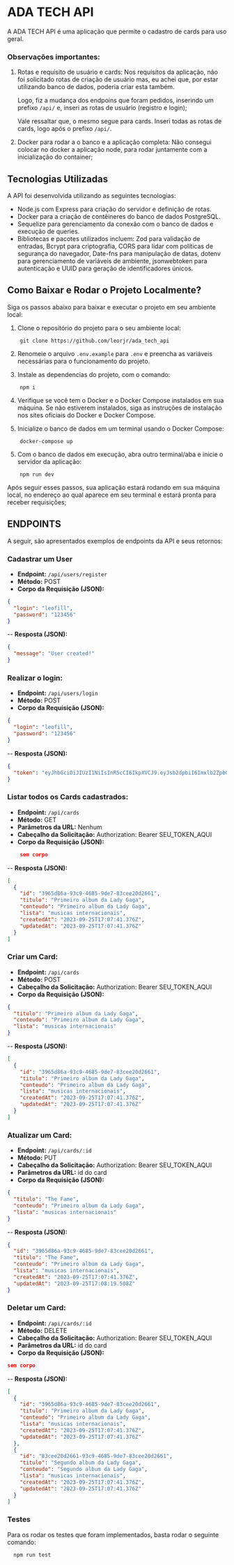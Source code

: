 # ADA TECH API

A ADA TECH API é uma aplicação que permite o cadastro de cards para uso geral.

### Observações importantes:

1. Rotas e requisito de usuário e cards:
   Nos requisitos da aplicação, não foi solicitado rotas de criação de usuário mas, eu achei que, por estar utilizando banco de dados, poderia criar esta também.

   Logo, fiz a mudança dos endpoins que foram pedidos, inserindo um prefixo `/api/` e, inseri as rotas de usuário (registro e login);

   Vale ressaltar que, o mesmo segue para cards. Inseri todas as rotas de cards, logo após o prefixo `/api/`.

2. Docker para rodar a o banco e a aplicação completa:
   Não consegui colocar no docker a aplicação node, para rodar juntamente com a inicialização do container;

## Tecnologias Utilizadas

A API foi desenvolvida utilizando as seguintes tecnologias:

- Node.js com Express para criação do servidor e definição de rotas.
- Docker para a criação de contêineres do banco de dados PostgreSQL.
- Sequelize para gerenciamento da conexão com o banco de dados e execução de queries.
- Bibliotecas e pacotes utilizados incluem: Zod para validação de entradas, Bcrypt para criptografia, CORS para lidar com políticas de segurança do navegador, Date-fns para manipulação de datas, dotenv para gerenciamento de variáveis de ambiente, jsonwebtoken para autenticação e UUID para geração de identificadores únicos.

## Como Baixar e Rodar o Projeto Localmente?

Siga os passos abaixo para baixar e executar o projeto em seu ambiente local:

1. Clone o repositório do projeto para o seu ambiente local:

```
    git clone https://github.com/leorjr/ada_tech_api
```

2. Renomeie o arquivo `.env.example` para `.env` e preencha as variáveis necessárias para o funcionamento do projeto.

3. Instale as dependencias do projeto, com o comando:

```
    npm i
```

4. Verifique se você tem o Docker e o Docker Compose instalados em sua máquina. Se não estiverem instalados, siga as instruções de instalação nos sites oficiais do Docker e Docker Compose.

5. Inicialize o banco de dados em um terminal usando o Docker Compose:

```
    docker-compose up
```

5. Com o banco de dados em execução, abra outro terminal/aba e inicie o servidor da aplicação:

```
    npm run dev
```

Após seguir esses passos, sua aplicação estará rodando em sua máquina local, no endereço ao qual aparece em seu terminal e estará pronta para receber requisições;

## ENDPOINTS

A seguir, são apresentados exemplos de endpoints da API e seus retornos:

### Cadastrar um User

- **Endpoint:** `/api/users/register`
- **Método:** POST
- **Corpo da Requisição (JSON):**

```json
{
  "login": "leofill",
  "password": "123456"
}
```

-- **Resposta (JSON):**

```json
{
  "message": "User created!"
}
```

### Realizar o login:

- **Endpoint:** `/api/users/login`
- **Método:** POST
- **Corpo da Requisição (JSON):**

```json
{
  "login": "leofill",
  "password": "123456"
}
```

-- **Resposta (JSON):**

```json
{
  "token": "eyJhbGciOiJIUzI1NiIsInR5cCI6IkpXVCJ9.eyJsb2dpbiI6Imxlb2ZpbGxzcyIsImlhdCI6MTY5NTY2MTYyOSwiZXhwIjoxNjk1NjY1MjI5fQ.jyt97f3wMT20Aczz1y6wrybyIlaGVEhzcUCroyqmR50"
}
```

### Listar todos os Cards cadastrados:

- **Endpoint:** `/api/cards`
- **Método:** GET
- **Parâmetros da URL:** Nenhum
- **Cabeçalho da Solicitação:** Authorization: Bearer SEU_TOKEN_AQUI
- **Corpo da Requisição (JSON):**

```json
    sem corpo
```

-- **Resposta (JSON):**

```json
[
  {
    "id": "3965d86a-93c9-4685-9de7-83cee20d2661",
    "titulo": "Primeiro album da Lady Gaga",
    "conteudo": "Primeiro album da Lady Gaga",
    "lista": "musicas internacionais",
    "createdAt": "2023-09-25T17:07:41.376Z",
    "updatedAt": "2023-09-25T17:07:41.376Z"
  }
]
```

### Criar um Card:

- **Endpoint:** `/api/cards`
- **Método:** POST
- **Cabeçalho da Solicitação:** Authorization: Bearer SEU_TOKEN_AQUI
- **Corpo da Requisição (JSON):**

```json
{
  "titulo": "Primeiro album da Lady Gaga",
  "conteudo": "Primeiro album da Lady Gaga",
  "lista": "musicas internacionais"
}
```

-- **Resposta (JSON):**

```json
[
  {
    "id": "3965d86a-93c9-4685-9de7-83cee20d2661",
    "titulo": "Primeiro album da Lady Gaga",
    "conteudo": "Primeiro album da Lady Gaga",
    "lista": "musicas internacionais",
    "createdAt": "2023-09-25T17:07:41.376Z",
    "updatedAt": "2023-09-25T17:07:41.376Z"
  }
]
```

### Atualizar um Card:

- **Endpoint:** `/api/cards/:id`
- **Método:** PUT
- **Cabeçalho da Solicitação:** Authorization: Bearer SEU_TOKEN_AQUI
- **Parâmetros da URL:** id do card
- **Corpo da Requisição (JSON):**

```json
{
  "titulo": "The Fame",
  "conteudo": "Primeiro album da Lady Gaga",
  "lista": "musicas internacionais"
}
```

-- **Resposta (JSON):**

```json
{
  "id": "3965d86a-93c9-4685-9de7-83cee20d2661",
  "titulo": "The Fame",
  "conteudo": "Primeiro album da Lady Gaga",
  "lista": "musicas internacionais",
  "createdAt": "2023-09-25T17:07:41.376Z",
  "updatedAt": "2023-09-25T17:08:19.508Z"
}
```

### Deletar um Card:

- **Endpoint:** `/api/cards/:id`
- **Método:** DELETE
- **Cabeçalho da Solicitação:** Authorization: Bearer SEU_TOKEN_AQUI
- **Parâmetros da URL:** id do card
- **Corpo da Requisição (JSON):**

```json
sem corpo
```

-- **Resposta (JSON):**

```json
[
  {
    "id": "3965d86a-93c9-4685-9de7-83cee20d2661",
    "titulo": "Primeiro album da Lady Gaga",
    "conteudo": "Primeiro album da Lady Gaga",
    "lista": "musicas internacionais",
    "createdAt": "2023-09-25T17:07:41.376Z",
    "updatedAt": "2023-09-25T17:07:41.376Z"
  },
  {
    "id": "83cee20d2661-93c9-4685-9de7-83cee20d2661",
    "titulo": "Segundo album da Lady Gaga",
    "conteudo": "Segundo album da Lady Gaga",
    "lista": "musicas internacionais",
    "createdAt": "2023-09-25T17:07:41.376Z",
    "updatedAt": "2023-09-25T17:07:41.376Z"
  }
]
```

### Testes

Para os rodar os testes que foram implementados, basta rodar o seguinte comando:

```
  npm run test
```
